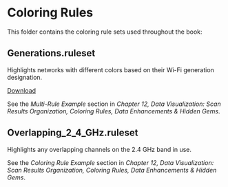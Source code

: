 # Coloring Rules

This folder contains the coloring rule sets used throughout the book:

## Generations.ruleset

Highlights networks with different colors based on their Wi-Fi generation designation.

[Download](https://github.com/wifinigel/WFEPro3DefinitiveUserGuide/raw/refs/heads/main/color_rules/Generations.ruleset)

See the _Multi-Rule Example_ section in _Chapter 12, Data Visualization: Scan Results Organization, Coloring Rules, Data Enhancements & Hidden Gems_.

## Overlapping_2_4_GHz.ruleset

Highlights any overlapping channels on the 2.4 GHz band in use.

See the _Coloring Rule Example_ section in _Chapter 12, Data Visualization: Scan Results Organization, Coloring Rules, Data Enhancements & Hidden Gems_.
